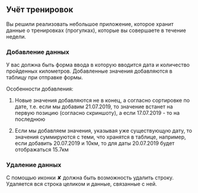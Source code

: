 ## Учёт тренировок

Вы решили реализовать небольшое приложение, которое хранит данные о тренировках (прогулках), которые вы совершаете в течение недели.

### Добавление данных

У вас должна быть форма ввода в которую вводится дата и количество пройденных километров. Добавленные значения добавляются в таблицу при отправке формы.

Особенности добавления:

1. Новые значения добавляются не в конец, а согласно сортировке по дате, т.е. если мы добавим 21.07.2019, то значение встанет на первую позицию (согласно скриншоту), а если 17.07.2019 - то на последнюю

2. Если мы добавляем значения, указывая уже существующую дату, то значения суммируются с теми, что хранятся в таблице, например, если добавить 20.07.2019 и 10км, то для даты 20.07.2019 будет отображаться 15.7км

### Удаление данных

С помощью иконки ✘ должна быть возможность удалить строку. Удаляется вся строка целиком и данные, связанные с ней.
